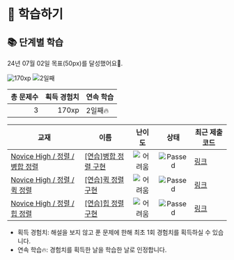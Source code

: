# 📖 학습하기

## 📚 단계별 학습
24년 07월 02일 목표(50px)를 달성했어요🥳.

![170xp](https://img.shields.io/badge/EXP-170xp-%235cb85c.svg?for-the-badge)
![2일째](https://img.shields.io/badge/연속학습-2일째-%23E34F26.svg?for-the-badge)

|총 문제수|획득 경험치|연속 학습|
|---:|---:|---|
3|170xp|2일째🔥|

|교재|이름|난이도|상태|최근 제출 코드|
|---|---|:---:|:---:|---|
|[Novice High / 정렬 / 병합 정렬](https://www.codetree.ai/missions?missionId=6)|[[연습]병합 정렬 구현](https://www.codetree.ai/missions/6/problems/implement-merge-sort)|![어려움][hard]|![Passed][passed]|[링크](https://github.com/tacowasabii/codetree-TILs/blob/main/240702/%EB%B3%91%ED%95%A9%20%EC%A0%95%EB%A0%AC%20%EA%B5%AC%ED%98%84/implement-merge-sort.js)|
|[Novice High / 정렬 / 퀵 정렬](https://www.codetree.ai/missions?missionId=6)|[[연습]퀵 정렬 구현](https://www.codetree.ai/missions/6/problems/implement-quick-sort)|![어려움][hard]|![Passed][passed]|[링크](https://github.com/tacowasabii/codetree-TILs/blob/main/240702/%ED%80%B5%20%EC%A0%95%EB%A0%AC%20%EA%B5%AC%ED%98%84/implement-quick-sort.js)|
|[Novice High / 정렬 / 힙 정렬](https://www.codetree.ai/missions?missionId=6)|[[연습]힙 정렬 구현](https://www.codetree.ai/missions/6/problems/implement-heap-sort)|![어려움][hard]|![Passed][passed]|[링크](https://github.com/tacowasabii/codetree-TILs/blob/main/240702/%ED%9E%99%20%EC%A0%95%EB%A0%AC%20%EA%B5%AC%ED%98%84/implement-heap-sort.js)|


* 획득 경험치: 해설을 보지 않고 푼 문제에 한해 최초 1회 경험치를 획득하실 수 있습니다.
* 연속 학습🔥: 경험치를 획득한 날을 학습한 날로 인정합니다.










[b5]: https://img.shields.io/badge/Bronze_5-%235D3E31.svg
[b4]: https://img.shields.io/badge/Bronze_4-%235D3E31.svg
[b3]: https://img.shields.io/badge/Bronze_3-%235D3E31.svg
[b2]: https://img.shields.io/badge/Bronze_2-%235D3E31.svg
[b1]: https://img.shields.io/badge/Bronze_1-%235D3E31.svg
[s5]: https://img.shields.io/badge/Silver_5-%23394960.svg
[s4]: https://img.shields.io/badge/Silver_4-%23394960.svg
[s3]: https://img.shields.io/badge/Silver_3-%23394960.svg
[s2]: https://img.shields.io/badge/Silver_2-%23394960.svg
[s1]: https://img.shields.io/badge/Silver_1-%23394960.svg
[g5]: https://img.shields.io/badge/Gold_5-%23FFC433.svg
[g4]: https://img.shields.io/badge/Gold_4-%23FFC433.svg
[g3]: https://img.shields.io/badge/Gold_3-%23FFC433.svg
[g2]: https://img.shields.io/badge/Gold_2-%23FFC433.svg
[g1]: https://img.shields.io/badge/Gold_1-%23FFC433.svg
[p5]: https://img.shields.io/badge/Platinum_5-%2376DDD8.svg
[p4]: https://img.shields.io/badge/Platinum_4-%2376DDD8.svg
[p3]: https://img.shields.io/badge/Platinum_3-%2376DDD8.svg
[p2]: https://img.shields.io/badge/Platinum_2-%2376DDD8.svg
[p1]: https://img.shields.io/badge/Platinum_1-%2376DDD8.svg
[passed]: https://img.shields.io/badge/Passed-%23009D27.svg
[failed]: https://img.shields.io/badge/Failed-%23D24D57.svg
[easy]: https://img.shields.io/badge/쉬움-%235cb85c.svg?for-the-badge
[medium]: https://img.shields.io/badge/보통-%23FFC433.svg?for-the-badge
[hard]: https://img.shields.io/badge/어려움-%23D24D57.svg?for-the-badge